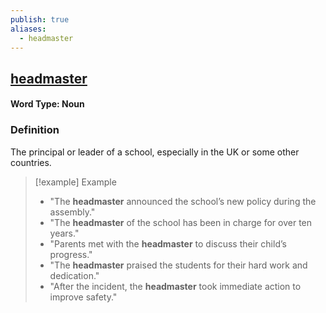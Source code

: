 ```yaml
---
publish: true
aliases:
  - headmaster
---
```


## [headmaster](https://dictionary.cambridge.org/dictionary/english/headmaster)
#### Word Type: Noun

### Definition
The principal or leader of a school, especially in the UK or some other countries.

> [!example] Example
> 
> - "The **headmaster** announced the school’s new policy during the assembly."
> - "The **headmaster** of the school has been in charge for over ten years."
> - "Parents met with the **headmaster** to discuss their child’s progress."
> - "The **headmaster** praised the students for their hard work and dedication."
> - "After the incident, the **headmaster** took immediate action to improve safety."
